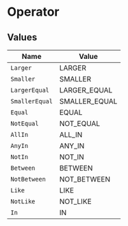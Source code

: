 # Operator


## Values

| Name           | Value          |
| -------------- | -------------- |
| `Larger`       | LARGER         |
| `Smaller`      | SMALLER        |
| `LargerEqual`  | LARGER_EQUAL   |
| `SmallerEqual` | SMALLER_EQUAL  |
| `Equal`        | EQUAL          |
| `NotEqual`     | NOT_EQUAL      |
| `AllIn`        | ALL_IN         |
| `AnyIn`        | ANY_IN         |
| `NotIn`        | NOT_IN         |
| `Between`      | BETWEEN        |
| `NotBetween`   | NOT_BETWEEN    |
| `Like`         | LIKE           |
| `NotLike`      | NOT_LIKE       |
| `In`           | IN             |